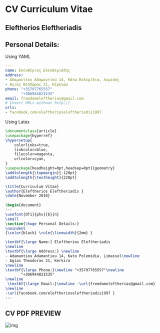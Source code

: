 # CV Curriculum Vitae

## Eleftherios Eleftheriadis

## Personal Details:
Using YAML
```YAML
---
name: Ελευθέριος Ελευθεριάδης
address:
- Αδαμαντίου Αδαμαντίου 14, Κάτω Πολεμίδια, Λεμεσός
- Αγιας Θεοδώρας 21, Κέρκυρα
phone: "+35797765557"
       "+306944821535"
email: freedomeleftherias@gmail.com
# Insert URLs without http://
urls:
- facebook.com/eleftherioseleftheriadis1997
```
Using Latex

```latex
\documentclass{article}
\usepackage{hyperref}
\hypersetup{
    colorlinks=true,
    linkcolor=blue,
    filecolor=magenta,      
    urlcolor=cyan,
}
\usepackage[headheight=0pt,headsep=0pt]{geometry}
\addtolength{\topmargin}{-120pt}
\addtolength{\textheight}{220pt}

\title{Curriculum Vitae}
\author{Eleftherios Eleftheriadis }
\date{November 2018}
 
\begin{document}
---
\usefont{OT1}{phv}{b}{n}
\small
\section{\huge Personal Details:}
\noindent
{\color{black} \rule{\linewidth}{2mm} }

\textbf{\large Name:} Eleftherios Eleftheriadis
\newline
\textbf{\large Address:} \newline
- Adamantiou Adamantiou 14, Kato Polemidia, Limassol\newline
- Agias Theodoras 21, Kerkira                                              
\newline
\textbf{\large Phone:}\newline "+35797765557"\newline
       "+306944821535"
\newline
 \textbf{\large Email:}\newline -\url{freedomeleftherias@gmail.com} 
\newline
-\url{facebook.com/eleftherioseleftheriadis1997 }
---
```


## CV PDF PREVIEW

![img](https://github.com/eleftherioseleftheriadis/cv-boilerplate/blob/master/preview.jpg)
